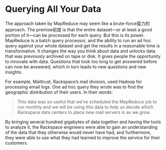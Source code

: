 # Querying All Your Data

The approach taken by MapReduce may seem like a brute-force蛮力的 approach. The premise前提 is that the entire dataset—or at least a good portion of it—can be processed for each query. But this is its power. MapReduce is a batch query processor, and the ability to run an ad hoc query against your whole dataset and get the results in a reasonable time is transformative. It changes the way you think about data and unlocks data that was previously archived on tape or disk. It gives people the opportunity to innovate with data. Questions that took too long to get answered before can now be answered, which in turn leads to new questions and new insights.

For example, Mailtrust, Rackspace’s mail division, used Hadoop for processing email logs. One ad hoc query they wrote was to find the geographic distribution of their users. In their words:

> This data was so useful that we’ve scheduled the MapReduce job to run monthly and we will be using this data to help us decide which Rackspace data centers to place new mail servers in as we grow.

By bringing several hundred gigabytes of data together and having the tools to analyze it, the Rackspace engineers were able to gain an understanding of the data that they otherwise would never have had, and furthermore, they were able to use what they had learned to improve the service for their customers.

